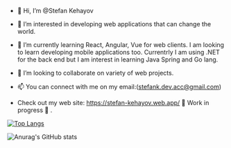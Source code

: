 - 👋  Hi, I’m @Stefan Kehayov
- 👀  I’m interested in developing web applications that can change the world.
- 🌱  I’m currently learning React, Angular, Vue for web clients. I am looking to learn developing mobile applications too.
Currentrly I am using .NET for the back end but I am interest in learning Java Spring and Go lang.

- 💞️  I’m looking to collaborate on variety of web projects.
- 📫  You can connect with me on my email:(stefank.dev.acc@gmail.com)
- Check out my web site: https://stefan-kehayov.web.app/   🚧 Work in progress 🚧 .

[![Top Langs](https://github-readme-stats.vercel.app/api/top-langs/?username=StefanKehayov)](https://github.com/anuraghazra/github-readme-stats)


![Anurag's GitHub stats](https://github-readme-stats.vercel.app/api?username=StefanKehayov&show_icons=true)



